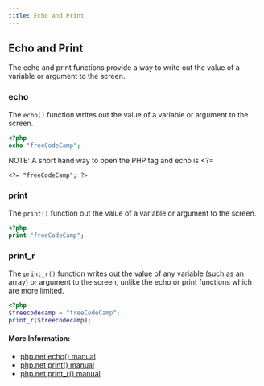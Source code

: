 ```yaml
---
title: Echo and Print
---
```

## Echo and Print
The echo and print functions provide a way to write out the value of a variable or argument to the screen.

### echo
The `echo()` function writes out the value of a variable or argument to the screen.
```PHP
<?php
echo "freeCodeCamp";
```
NOTE: A short hand way to open the PHP tag and echo is <?=
```
<?= "freeCodeCamp"; ?>
```

### print
The `print()` function out the value of a variable or argument to the screen.
```PHP
<?php
print "freeCodeCamp";
```

### print_r
The `print_r()` function writes out the value of any variable (such as an array) or argument to the screen, unlike the echo or print functions which are more limited.
```PHP
<?php
$freecodecamp = "freeCodeCamp";
print_r($freecodecamp);
```

#### More Information:
* <a href="https://secure.php.net/manual/en/function.echo.php" rel="nofollow">php.net echo() manual</a>
* <a href="https://secure.php.net/manual/en/function.print.php" rel="nofollow">php.net print() manual</a>
* <a href="https://secure.php.net/manual/en/function.print-r.php" rel="nofollow">php.net print_r() manual</a>
